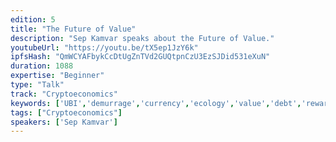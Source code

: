 ```yaml
---
edition: 5
title: "The Future of Value"
description: "Sep Kamvar speaks about the Future of Value."
youtubeUrl: "https://youtu.be/tX5ep1JzY6k"
ipfsHash: "QmWCYAFbykCcDtUgZnTVd2GUQtpnCzU3EzSJDid531eXuN"
duration: 1088
expertise: "Beginner"
type: "Talk"
track: "Cryptoeconomics"
keywords: ['UBI','demurrage','currency','ecology','value','debt','rewards','contracts','tokens','general']
tags: ["Cryptoeconomics"]
speakers: ['Sep Kamvar']
---
```

